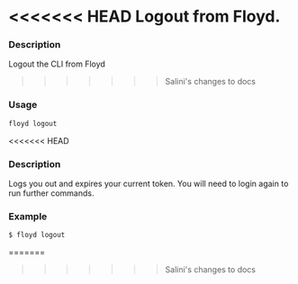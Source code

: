 <<<<<<< HEAD
Logout from Floyd.
=======
### Description
Logout the CLI from Floyd
>>>>>>> Salini's changes to docs

### Usage
```bash
floyd logout
```
<<<<<<< HEAD

### Description
Logs you out and expires your current token. You will need to login again to run further commands.

### Example
```bash
$ floyd logout
```
=======
>>>>>>> Salini's changes to docs
